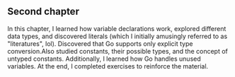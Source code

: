 ## Second chapter
In this chapter, I learned how variable declarations work, explored different data types, and discovered literals (which I initially amusingly referred to as "literatures", lol). Discovered that Go supports only explicit type conversion.Also studied constants, their possible types, and the concept of untyped constants. Additionally, I learned how Go handles unused variables. At the end, I completed exercises to reinforce the material.